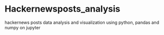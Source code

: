# Hackernewsposts_analysis
hackernews posts data analysis and visualization using python, pandas and numpy on jupyter
